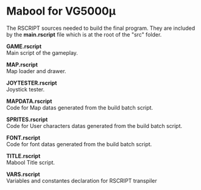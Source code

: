 # Mabool for VG5000µ

The RSCRIPT sources needed to build the final program. They are included by the <b>main.rscript</b> file which is at the root of the "src" folder.

<b>GAME.rscript</b><br>
Main script of the gameplay.

<b>MAP.rscript</b><br>
Map loader and drawer.

<b>JOYTESTER.rscript</b><br>
Joystick tester.

<b>MAPDATA.rscript</b><br>
Code for Map datas generated from the build batch script.

<b>SPRITES.rscript</b><br>
Code for User characters datas generated from the build batch script.

<b>FONT.rscript</b><br>
Code for font datas generated from the build batch script.

<b>TITLE.rscript</b><br>
Mabool Title script. 

<b>VARS.rscript</b><br>
Variables and constantes declaration for RSCRIPT transpiler
